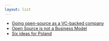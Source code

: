 ```yaml
---
layout: list
---
```


 - [Going open-source as a VC-backed company](https://briefer.cloud/blog/posts/open-source-strategy/)
 - [Open Source is not a Business Model](https://cra.mr/open-source-is-not-a-business-model/)
 - [Six ideas for Poland](https://www.noahpinion.blog/p/six-ideas-for-poland)
